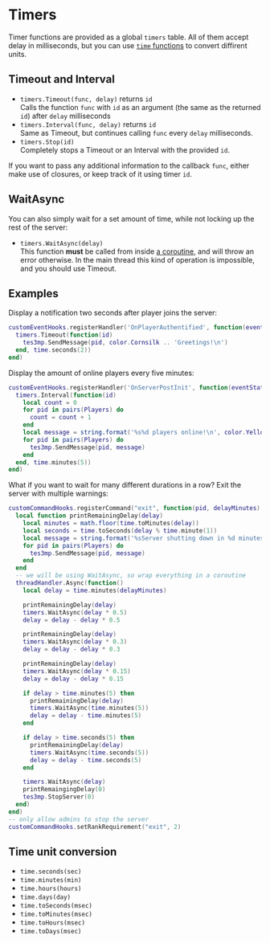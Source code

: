 Timers
===

Timer functions are provided as a global `timers` table. All of them accept delay in milliseconds, but you can use [`time` functions](#time-unit-conversions) to convert diffirent units.

Timeout and Interval
---
* `timers.Timeout(func, delay)` returns `id`  
  Calls the function `func` with `id` as an argument (the same as the returned `id`) after `delay` milliseconds
* `timers.Interval(func, delay)` returns `id`  
  Same as Timeout, but continues calling `func` every `delay` milliseconds.
* `timers.Stop(id)`  
  Completely stops a Timeout or an Interval with the provided `id`.

If you want to pass any additional information to the callback `func`, either make use of closures, or keep track of it using timer `id`.

WaitAsync
---
You can also simply wait for a set amount of time, while not locking up the rest of the server:  
* `timers.WaitAsync(delay)`  
This function **must** be called from inside [a coroutine](CoroutinesAndThreads.md), and will throw an error otherwise. In the main thread this kind of operation is impossible, and you should use Timeout.

Examples
---
Display a notification two seconds after player joins the server:
```Lua
customEventHooks.registerHandler('OnPlayerAuthentified', function(eventStatus, pid)
  timers.Timeout(function(id)
    tes3mp.SendMessage(pid, color.Cornsilk .. 'Greetings!\n')
  end, time.seconds(2))
end)
```

Display the amount of online players every five minutes:
```Lua
customEventHooks.registerHandler('OnServerPostInit', function(eventStatus)
  timers.Interval(function(id)
    local count = 0
    for pid in pairs(Players) do
      count = count + 1
    end
    local message = string.format('%s%d players online!\n', color.Yellow, count)
    for pid in pairs(Players) do
      tes3mp.SendMessage(pid, message)
    end
  end, time.minutes(5))
end)
```

What if you want to wait for many different durations in a row?
Exit the server with multiple warnings:
```Lua
customCommandHooks.registerCommand("exit", function(pid, delayMinutes)
  local function printRemainingDelay(delay)
    local minutes = math.floor(time.toMinutes(delay))
    local seconds = time.toSeconds(delay % time.minute(1))
    local message = string.format('%sServer shutting down in %d minutes %d seconds!\n', color.DarkRed, minutes, seconds)
    for pid in pairs(Players) do
      tes3mp.SendMessage(pid, message)
    end
  end
  -- we will be using WaitAsync, so wrap everything in a coroutine
  threadHandler.Async(function()
    local delay = time.minutes(delayMinutes)

    printRemainingDelay(delay)
    timers.WaitAsync(delay * 0.5)
    delay = delay - delay * 0.5

    printRemainingDelay(delay)
    timers.WaitAsync(delay * 0.3)
    delay = delay - delay * 0.3

    printRemainingDelay(delay)
    timers.WaitAsync(delay * 0.15)
    delay = delay - delay * 0.15

    if delay > time.minutes(5) then
      printRemainingDelay(delay)
      timers.WaitAsync(time.minutes(5))
      delay = delay - time.minutes(5)
    end

    if delay > time.seconds(5) then
      printRemainingDelay(delay)
      timers.WaitAsync(time.seconds(5))
      delay = delay - time.seconds(5)
    end

    timers.WaitAsync(delay)
    printRemaingingDelay(0)
    tes3mp.StopServer(0)
  end)
end)
-- only allow admins to stop the server
customCommandHooks.setRankRequirement("exit", 2)
```

Time unit conversion
---
* `time.seconds(sec)`
* `time.minutes(min)`
* `time.hours(hours)`
* `time.days(day)`
* `time.toSeconds(msec)`
* `time.toMinutes(msec)`
* `time.toHours(msec)`
* `time.toDays(msec)`
